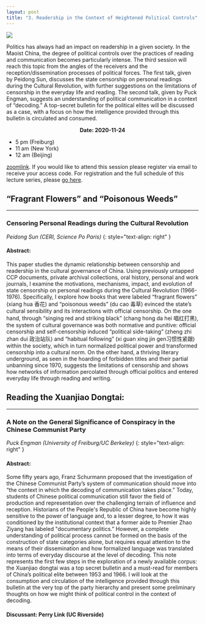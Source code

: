 ```yaml
---
layout: post
title: "3. Readership in the Context of Heightened Political Controls"
---
```


<span class="image fit"><img src="{{ site.baseurl }}/assets/images/session_3_pic.jpg"></span>

Politics has always had an impact on readership in a given society. In the Maoist China, the degree of political controls over the practices of reading and communication becomes particularly intense. The third session will reach this topic from the angles of the receivers and the reception/dissemination processes of political forces. The first talk, given by Peidong Sun, discusses the state censorship on personal readings during the Cultural Revolution, with further suggestions on the limitations of censorship in the everyday life and reading. The second talk, given by Puck Engman, suggests an understanding of political communication in a context of “decoding.” A top-secret bulletin for the political elites will be discussed as a case, with a focus on how the intelligence provided through this bulletin is circulated and consumed.

<div class="box">
  <p style="text-align: center;">
    <b>Date: 2020-11-24</b>
    <ul>
      <li>5 pm (Freiburg)</li>
      <li>11 am (New York)</li>
      <li>12 am (Beijing)</li>
  </ul>
  </p>
</div>

[zoomlink](https://uni-freiburg.zoom.us/j/83487054977). If you would like to attend this session please register via email to receive your access code.
For registration and the full schedule of this lecture series, please [go here](https://readchina.github.io/conferences.html).

##  “Fragrant Flowers” and “Poisonous Weeds”
---
### Censoring Personal Readings during the Cultural Revolution
*Peidong Sun (CERI, Science Po Paris)*
{: style="text-align: right" }

#### Abstract:
This paper studies the dynamic relationship between censorship and readership in the cultural governance of China. Using previously untapped CCP documents, private archival collections, oral history, personal and work journals, I examine the motivations, mechanisms, impact, and evolution of state censorship on personal readings during the Cultural Revolution (1966-1976). Specifically, I explore how books that were labeled “fragrant flowers” (xiang hua 香花) and “poisonous weeds” (du cao 毒草) evinced the state’s cultural sensibility and its interactions with official censorship. On the one hand, through “singing red and striking black” (chang hong da hei 唱红打黑), the system of cultural governance was both normative and punitive: official censorship and self-censorship induced “political side-taking” (zheng zhi zhan dui 政治站队) and “habitual following” (xi guan xing jin gen习惯性紧跟) within the society, which in turn normalized political power and transformed censorship into a cultural norm. On the other hand, a thriving literary underground, as seen in the hoarding of forbidden titles and their partial unbanning since 1970, suggests the limitations of censorship and shows how networks of information percolated through official politics and entered everyday life through reading and writing.


##  Reading the Xuanjiao Dongtai:
---
### A Note on the General Significance of Conspiracy in the Chinese Communist Party
*Puck Engman (University of Freiburg/UC Berkeley)*
{: style="text-align: right" }

#### Abstract:
Some fifty years ago, Franz Schurmann proposed that the investigation of the Chinese Communist Party’s system of communication should move into “the context in which the decoding of communication takes place.” Today, students of Chinese political communication still favor the field of production and representation over the challenging terrain of influence and reception. Historians of the People's Republic of China have become highly sensitive to the power of language and, to a lesser degree, to how it was conditioned by the institutional context that a former aide to Premier Zhao Ziyang has labeled "documentary politics.” However, a complete understanding of political process cannot be formed on the basis of the construction of state categories alone, but requires equal attention to the means of their dissemination and how formalized language was translated into terms of everyday discourse at the level of decoding. This note represents the first few steps in the exploration of a newly available corpus: the Xuanjiao dongtai was a top secret bulletin and a must-read for members of China’s political elite between 1953 and 1966. I will look at the consumption and circulation of the intelligence provided through this bulletin at the very top of the party hierarchy and present some preliminary thoughts on how we might think of political control in the context of decoding.

#### Discussant: Perry Link (UC Riverside)